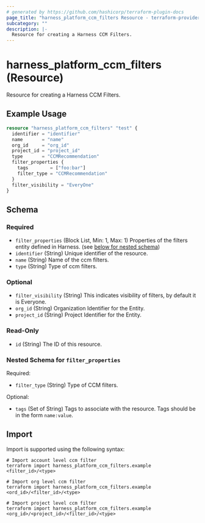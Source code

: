 ```yaml
---
# generated by https://github.com/hashicorp/terraform-plugin-docs
page_title: "harness_platform_ccm_filters Resource - terraform-provider-harness"
subcategory: ""
description: |-
  Resource for creating a Harness CCM Filters.
---
```


# harness_platform_ccm_filters (Resource)

Resource for creating a Harness CCM Filters.

## Example Usage

```terraform
resource "harness_platform_ccm_filters" "test" {
  identifier = "identifier"
  name       = "name"
  org_id     = "org_id"
  project_id = "project_id"
  type       = "CCMRecommendation"
  filter_properties {
    tags        = ["foo:bar"]
    filter_type = "CCMRecommendation"
  }
  filter_visibility = "EveryOne"
}
```

<!-- schema generated by tfplugindocs -->
## Schema

### Required

- `filter_properties` (Block List, Min: 1, Max: 1) Properties of the filters entity defined in Harness. (see [below for nested schema](#nestedblock--filter_properties))
- `identifier` (String) Unique identifier of the resource.
- `name` (String) Name of the ccm filters.
- `type` (String) Type of ccm filters.

### Optional

- `filter_visibility` (String) This indicates visibility of filters, by default it is Everyone.
- `org_id` (String) Organization Identifier for the Entity.
- `project_id` (String) Project Identifier for the Entity.

### Read-Only

- `id` (String) The ID of this resource.

<a id="nestedblock--filter_properties"></a>
### Nested Schema for `filter_properties`

Required:

- `filter_type` (String) Type of CCM filters.

Optional:

- `tags` (Set of String) Tags to associate with the resource. Tags should be in the form `name:value`.

## Import

Import is supported using the following syntax:

```shell
# Import account level ccm filter
terraform import harness_platform_ccm_filters.example <filter_id>/<type>

# Import org level ccm filter
terraform import harness_platform_ccm_filters.example <ord_id>/<filter_id>/<type>

# Import project level ccm filter
terraform import harness_platform_ccm_filters.example <org_id>/<project_id>/<filter_id>/<type>
```
